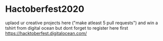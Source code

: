 # Hactoberfest2020
uplaod ur creative projects here ("make atleast 5 pull requests") and win a tshirt from digital ocean but dont forget to register here first https://hacktoberfest.digitalocean.com/
